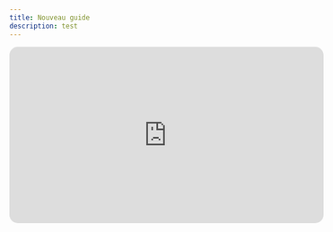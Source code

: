 ```yaml
---
title: Nouveau guide
description: test
---
```

<iframe style="border-radius: 15px" width="560" height="315" src="https://www.youtube.com/embed/R8iH4jANgwo" frameborder="0" allowfullscreen></iframe>
